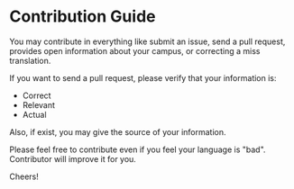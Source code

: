 # Contribution Guide
You may contribute in everything like submit an issue, send a pull request, provides open information about your campus, or correcting a miss translation.

If you want to send a pull request, please verify that your information is:
- Correct
- Relevant
- Actual

Also, if exist, you may give the source of your information.

Please feel free to contribute even if you feel your language is "bad".
Contributor will improve it for you.

Cheers!

